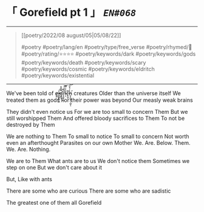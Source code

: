 # &#12300; Gorefield pt 1 &#12301; *`EN#068`*

---

> [[poetry/2022/08 august/05|05/08/22]]
> 
> #poetry 
> #poetry/lang/en 
> #poetry/type/free_verse 
> #poetry/rhymed/🔴 
> #poetry/rating/⭐⭐⭐⭐ 
> #poetry/keywords/dark #poetry/keywords/gods #poetry/keywords/death #poetry/keywords/scary #poetry/keywords/cosmic #poetry/keywords/eldritch #poetry/keywords/existential 

---

We've been told of e̷͇̓͜l̵̘͚̙͇͉̫͠͠ď̵̡̳͔̑͆̋̌r̷̛͓͉͓̹̲͒̃̊̔͝ͅí̵͔̔̓̿c̵̢̰̞͌h̵̨̨̛̼͈̞̤̖͖̩̾͛̊̃͝ͅ creatures
Older than the universe itself
We treated them as gods
For their power was beyond
Our measly weak brains

They didn't even notice us
For we are too small to concern Them
But we still worshipped Them
And offered bloody sacrifices to Them
To not be destroyed by Them

We are nothing to Them
To small to notice
To small to concern
Not worth even an afterthought
Parasites on our own Mother
We. Are. Below. Them.
We. Are. Nothing.

We are to Them
What ants are to us
We don't notice them
Sometimes we step on one
But we don't care about it

But,
Like with ants

There are some who are curious
There are some who are sadistic

The greatest one of them all
Gorefield